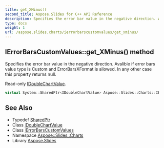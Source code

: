 ```yaml
---
title: get_XMinus()
second_title: Aspose.Slides for C++ API Reference
description: Specifies the error bar value in the negative direction. Avalible if error bars value type is Custom and ErrorBarsXFormat is allowed. In any other case this property returns null.  Read-only IDoubleChartValue.
type: docs
weight: 1
url: /aspose.slides.charts/ierrorbarscustomvalues/get_xminus/
---
```

## IErrorBarsCustomValues::get_XMinus() method


Specifies the error bar value in the negative direction. Avalible if error bars value type is Custom and ErrorBarsXFormat is allowed. In any other case this property returns null. 

 Read-only [IDoubleChartValue](../../idoublechartvalue/).

```cpp
virtual System::SharedPtr<IDoubleChartValue> Aspose::Slides::Charts::IErrorBarsCustomValues::get_XMinus()=0
```

## See Also

* Typedef [SharedPtr](../../../system/sharedptr/)
* Class [IDoubleChartValue](../../idoublechartvalue/)
* Class [IErrorBarsCustomValues](../)
* Namespace [Aspose::Slides::Charts](../../)
* Library [Aspose.Slides](../../../)